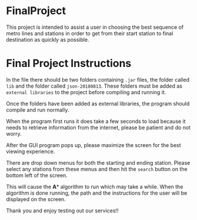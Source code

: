 # FinalProject
This project is intended to assist a user in choosing the best sequence of metro lines and stations in order to get from their start station to final destination as quickly as possible.

# Final Project Instructions
In the file there should be two folders containing `.jar` files, the folder called `lib` and the folder called `json-20180813`. These folders must be added as `external libraries` to the project before compiling and running it. 

Once the folders have been added as external libraries, the program should compile and run normally.

When the program first runs it does take a few seconds to load because it needs to retrieve information from the internet, please be patient and do not worry.

After the GUI program pops up, please maximize the screen for the best viewing experience. 

There are drop down menus for both the starting and ending station. Please select any stations from these menus and then hit the `search` button on the bottom left of the screen.

This will cause the **A*** algorithm to run which may take a while. When the algorithm is done running, the path and the instructions for the user will be displayed on the screen.

Thank you and enjoy testing out our services!!
